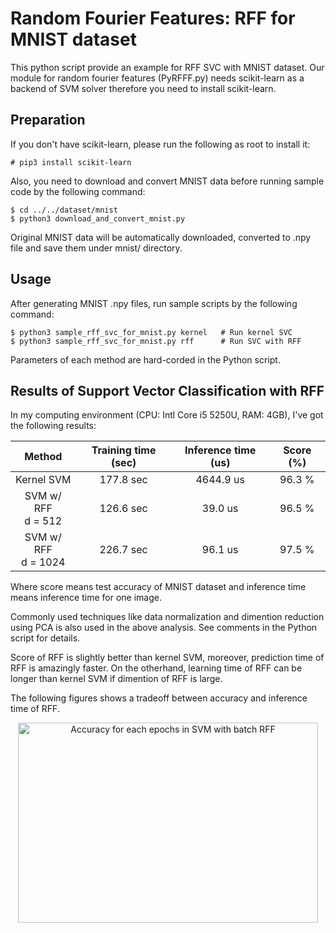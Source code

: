 Random Fourier Features: RFF for MNIST dataset
====

This python script provide an example for RFF SVC with MNIST dataset.
Our module for random fourier features (PyRFFF.py) needs scikit-learn as a backend of SVM solver therefore you need to install scikit-learn.


## Preparation

If you don't have scikit-learn, please run the following as root to install it:

    # pip3 install scikit-learn

Also, you need to download and convert MNIST data before running sample code by the following command:

    $ cd ../../dataset/mnist
    $ python3 download_and_convert_mnist.py

Original MNIST data will be automatically downloaded, converted to .npy file and save them under mnist/ directory.


## Usage

After generating MNIST .npy files, run sample scripts by the following command:

    $ python3 sample_rff_svc_for_mnist.py kernel   # Run kernel SVC
    $ python3 sample_rff_svc_for_mnist.py rff      # Run SVC with RFF

Parameters of each method are hard-corded in the Python script.


## Results of Support Vector Classification with RFF

In my computing environment (CPU: Intl Core i5 5250U, RAM: 4GB), I've got the following results:

| Method                   | Training time (sec) | Inference time (us) | Score (%) |
| :---------------------:  | :-----------------: | :-----------------: | :-------: |
| Kernel SVM               | 177.8 sec           | 4644.9 us           | 96.3 %    |
| SVM w/ RFF <br> d = 512  | 126.6 sec           | 39.0 us             | 96.5 %    |
| SVM w/ RFF <br> d = 1024 | 226.7 sec           | 96.1 us             | 97.5 %    |

Where score means test accuracy of MNIST dataset and inference time means inference time for one image.

Commonly used techniques like data normalization and dimention reduction using PCA is also used in the above analysis.
See comments in the Python script for details.

Score of RFF is slightly better than kernel SVM, moreover, prediction time of RFF is amazingly faster.
On the otherhand, learning time of RFF can be longer than kernel SVM if dimention of RFF is large.

The following figures shows a tradeoff between accuracy and inference time of RFF.

<p align="center">
  <img src="figure_rff_and_orf_svc_for_mnist.png" width="480" height="320" alt="Accuracy for each epochs in SVM with batch RFF" />
</p>

